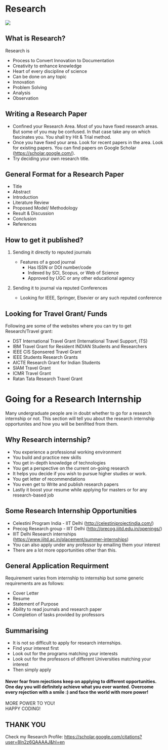 # Research

![](data/banner.png)


## What is Research?

Research is
* Process to Convert Innovation to Documentation
* Creativity to enhance knowledge
* Heart of every discipline of science
* Can be done on any topic
* Innovation
* Problem Solving
* Analysis
* Observation


## Writing a Research Paper 

* Confined your Research Area. Most of you have fixed research areas. But some of you may be confused. In that case take any on which fascinates you. You shall try Hit & Trial method.
* Once you have fixed your area. Look for recent papers in the area. Look for existing papers. You can find papers on Google Scholar (https://scholar.google.com/). 
* Try deciding your own research title. 


## General Format for a Research Paper

* Title
* Abstract
* Introduction
* Literature Review
* Proposed Model/ Methodology
* Result & Discussion
* Conclusion
* References


## How to get it published?

1. Sending it directly to reputed journals
   * Features of a good journal
     * Has ISSN or DOI number/code
     * Indexed by SCI, Scopus, or Web of Science
     * Approved by UGC or any other educational agency

2. Sending it to journal via reputed Conferences
   * Looking for IEEE, Springer, Elsevier or any such reputed conference
   
   
## Looking for Travel Grant/ Funds 

Following are some of the websites where you can try to get Research/Travel grant:
* DST International Travel Grant (International Travel Support, ITS)
* IBM Travel Grant for Resident INDIAN Students and Researchers
* IEEE CIS Sponsered Travel Grant
* IEEE Students Research Grants
* AICTE Research Grant for Indian Students
* SIAM Travel Grant
* ICMR Travel Grant
* Ratan Tata Research Travel Grant

# Going for a Research Internship

Many undergraduate people are in doubt whether to go for a research internship or not. This section will tell you about the research internship opportunites and how you will be benifited from them.

## Why Research internship?

* You experience a professional working environment
* You build and practice new skills
* You get in-depth knowledge of technologies
* You get a perspective on the current on-going research 
* It helps you decide if you wish to pursue higher studies or work.
* You get letter of recommendations
* You even get to Write and publish research papers
* Lastly it boost your resume while applying for masters or for any research-based job

## Some Research Internship Opportunities 

* Celestini Program India - IIT Delhi (http://celestiniprojectindia.com/)
* Precog Research group - IIIT Delhi (http://precog.iiitd.edu.in/openings/)
* IIIT Delhi Research internships (https://www.iiitd.ac.in/placement/summer-internships)
* You can also apply under any professor by emailing them your interest
* There are a lot more opportunities other than this.

## General Application Requirment

Requirement varies from internship to internship but some generic requirements are as follows:
* Cover Letter
* Resume
* Statement of Purpose
* Ability to read journals and research paper
* Completion of tasks provided by professors

## Summarising 

* It is not so difficult to apply for research internships.
* Find your interest first
* Look out for the programs matching your interests
* Look out for the professors of different Universities matching your interest
* Then simply apply 

#### Never fear from rejections keep on applying to different opportunities. One day you will definitely achieve what you ever wanted. Overcome every rejection with a smile :) and face the world with more power!

MORE POWER TO YOU!  
HAPPY CODING!

## THANK YOU


Check my Research Profile: https://scholar.google.com/citations?user=8In2z6QAAAAJ&hl=en










